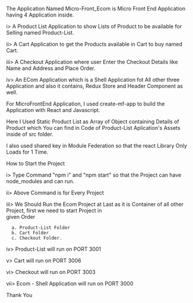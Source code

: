 The Application Named Micro-Front_Ecom is Micro Front End Application having 4 Application inside.

i>  A Product List Application to show Lists of Product to be available for Selling named Product-List.

ii> A Cart Application to get the Products available in Cart to buy named Cart.

iii> A Checkout Application where user Enter the Checkout Details like Name and Address and Place Order.

iv>  An ECom Application which is a Shell Application fot All other three Application and also it contains, Redux Store and Header Component as well.


For MicroFrontEnd Application, I used create-mf-app to build the Application with React and Javascript.

Here I Used Static Product List as Array of Object containing Details of Product which You can find in Code of
Product-List Aplication's Assets inside of src folder.

I also used shared key in Module Federation so that the react Library Only Loads for 1 Time.

How to Start the Project

i> Type Command "npm i" and "npm start" so that the Project can have node_modules and can run.

ii>  Above Command is for Every Project 

iii>  We Should Run the Ecom Project at Last as it is Container of all other Project, first we need to start Project in   
      given Order

      a. Product-List Folder
      b. Cart Folder
      c. Checkout Folder.

iv> Product-List will run on PORT 3001

v> Cart will run on PORT 3006

vi> Checkout will run on PORT 3003

vii> Ecom - Shell Application will run on PORT 3000






Thank You
